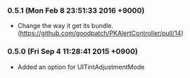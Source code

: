 ### 0.5.1 (Mon Feb 8 23:51:33 2016 +9000)

- Change the way it get its bundle. (https://github.com/goodpatch/PKAlertController/pull/14)

### 0.5.0 (Fri Sep 4 11:28:41 2015 +0900)

- Added an option for UITintAdjustmentMode
